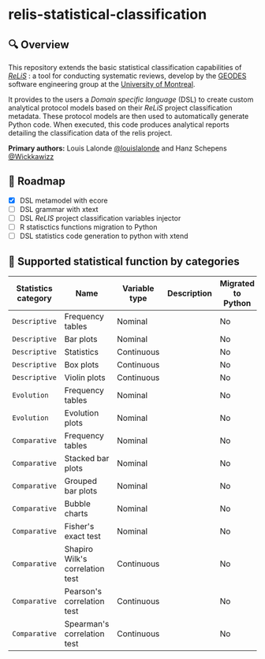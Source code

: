 # relis-statistical-classification

## 🔍 Overview

This repository extends the basic statistical classification capabilities of *[ReLiS](https://github.com/geodes-sms/relis)* : a tool for conducting systematic reviews, develop by the [GEODES](https://geodes.iro.umontreal.ca/) software engineering group at the [University of Montreal](https://www.umontreal.ca/en/).

It provides to the users a *Domain specific language* (DSL) to create custom analytical protocol models based on their *ReLiS* project classification metadata.
These protocol models are then used to automatically generate Python code. When executed, this code produces analytical reports detailing the classification data of the relis project.

**Primary authors:** Louis Lalonde [@louislalonde](https://github.com/LouisLalonde) and Hanz Schepens [@Wickkawizz](https://github.com/Wickkawizz)

## 🚀 Roadmap 
- [x] DSL metamodel with ecore
- [ ] DSL grammar with xtext
- [ ] DSL *ReLIS* project classification variables injector
- [ ] R statisctics functions migration to Python
- [ ] DSL statistics code generation to python with xtend

## 📜 Supported statistical function by categories

| Statistics category | Name | Variable type | Description | Migrated to Python |
|----|----|----|----|----|
| ``Descriptive`` | Frequency tables | Nominal | | No |
| `Descriptive` | Bar plots | Nominal | | No |
| `Descriptive` | Statistics | Continuous | | No |
| `Descriptive` | Box plots | Continuous | | No |
| `Descriptive` | Violin plots | Continuous | | No |
| `Evolution` | Frequency tables | Nominal | | No |
| `Evolution` | Evolution plots | Nominal | | No |
| ``Comparative`` | Frequency tables | Nominal | | No |
| `Comparative` | Stacked bar plots | Nominal | | No |
| `Comparative` | Grouped bar plots | Nominal | | No |
| `Comparative` | Bubble charts | Nominal | | No |
| `Comparative` | Fisher's exact test | Nominal | | No |
| `Comparative` | Shapiro Wilk's correlation test | Continuous | | No |
| `Comparative` | Pearson's correlation test | Continuous | | No |
| `Comparative` | Spearman's correlation test | Continuous | | No |
